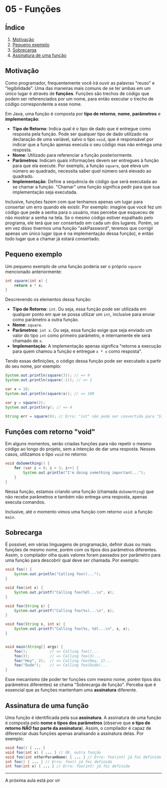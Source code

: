 05 - Funções
============


Índice
------

1. [Motivação](#motivação)
2. [Pequeno exemplo](#pequeno-exemplo)
3. [Sobrecarga](#sobrecarga)
4. [Assinatura de uma função](#assinatura-de-uma-função)

Motivação
---------

Como programador, frequentemente você irá ouvir as palavras "reuso" e
"legibilidade". Uma das maneiras mais comuns de se ter ambas em um único lugar
é através de **funções**. Funções são trechos de código que podem ser
referenciados por um nome, para então executar o trecho de código
correspondente a esse nome.

Em Java, uma função é composta por **tipo de retorno**, **nome**,
**parâmetros** e **implementação**:
- **Tipo de Retorno**: Indica qual é o tipo de dado que é entregue como
  resposta pela função. Pode ser qualquer tipo de dado utilizado na declaração
  de uma variável, salvo o tipo `void`, que é responsável por indicar que a
  função apenas executa o seu código mas não entrega uma resposta.
- **Nome**: Utilizado para referenciar a função posteriormente.
- **Parâmetros**: Indicam quais informações devem ser entregues à função para
  que ela execute. Por exemplo, a função `square`, que eleva um número ao
  quadrado, necessita saber *qual* número será elevado ao quadrado.
- **Implementação**: Define a sequência de código que será executada ao se
  chamar a função. "Chamar" uma função significa pedir para que sua
  implementação seja executada.

Inclusive, funções fazem com que tenhamos apenas um lugar para consertar um
erro quando ele existir. Por exemplo: imagine que você fez um código que pede a
senha para o usuário, mas percebe que esqueceu de não mostrar a senha na tela.
Se o mesmo código estiver espalhado pelo programa, ele terá que ser consertado
em cada um dos lugares. Porém, se em vez disso tivermos uma função
"askPassword", teremos que corrigir apenas um único lugar (que é na
implementação dessa função), e então todo lugar que a chamar já estará
consertado.


Pequeno exemplo
---------------

Um pequeno exemplo de uma função poderia ser o próprio `square` mencionado
anteriormente:

```java
int square(int x) {
    return x * x;
}
```

Descrevendo os elementos dessa função:
- **Tipo de Retorno**: `int`. Ou seja, essa função pode ser utilizada em
  qualquer ponto em que se possa utilizar um `int`, inclusive para enviar como
  parâmetro a outra função.
- **Nome**: `square`.
- **Parâmetros**: `int x`. Ou seja, essa função exige que seja enviado um valor
  do tipo `int` como primeiro parâmetro, e internamente ele será chamado de
  `x`.
- **Implementação**: A implementação apenas significa "retorne a execução para
  quem chamou a função e entregue `x * x` como resposta".

Tendo essas definições, o código dessa função pode ser executado a partir do
seu nome, por exemplo:

```java
System.out.println(square(3)); // => 9
System.out.println(square(-1)); // => 1

var x = 10;
System.out.println(square(x)); // => 100

var y = square(2);
System.out.println(y); // => 4

String err = square(9); // Erro: "int" não pode ser convertido para "String".
```

Funções com retorno "void"
--------------------------

Em alguns momentos, serão criadas funções para não repetir o mesmo código ao
longo do projeto, sem a intenção de dar uma resposta. Nesses casos, utilizamos
o tipo `void` no retorno:

```java
void doSomething() {
    for (var i = 0; i < 3; i++) {
        System.out.println("I'm doing something important...");
    }
}
```

Nessa função, estamos criando uma função (chamada `doSomething`) que não recebe
parâmetros e também não entrega uma resposta, apenas executa comandos.

Inclusive, até o momento vimos uma função com retorno `void`: a função `main`.


Sobrecarga
----------

É possível, em várias linguagens de programação, definir duas ou mais funções
de mesmo nome, porém com os tipos dos parâmetros diferentes. Assim, o
compilador olha quais valores foram passados por parâmetro para uma função para
descobrir qual deve ser chamada. Por exemplo:

```java
void foo() {
    System.out.println("Calling foo()...");
}

void foo(int x) {
    System.out.printf("Calling foo(%d)...\n", x);
}

void foo(String s) {
    System.out.printf("Calling foo(%s)...\n", s);
}

void foo(String s, int x) {
    System.out.printf("Calling foo(%s, %d)...\n", s, x);
}


void main(String[] args) {
    foo();          // => Calling foo()...
    foo(3);         // => Calling foo(3)...
    foo("Hey", 2);  // => Calling foo(Hey, 2)...
    foo("Dude");    // => Calling foo(Dude)...
}
```

Esse mecanismo (de poder ter funções com mesmo nome, porém tipos dos parâmetros
diferentes) se chama "Sobrecarga de função". Perceba que é essencial que as
funções mantenham uma **assinatura** diferente.


Assinatura de uma função
------------------------

Uma função é identificada pela sua **assinatura**. A assinatura de uma função é
composta pelo **nome e tipos dos parâmetros** (observe que **o tipo de retorno
_NÃO_ faz parte da assinatura**). Assim, o compilador é capaz de diferenciar
duas funções apenas analisando a assinatura delas. Por exemplo:

```java
void foo() { ... }
void foo(int x) { ... } // OK, outra função
void foo(int otherParamName) { ... } // Erro: foo(int) já foi definida
int foo() { ... } // Erro: foo() já foi definida
int foo(int x) { ... } // Erro: foo(int) já foi definida
```

------------------------------------------------------------------------------

A próxima aula está por vir

